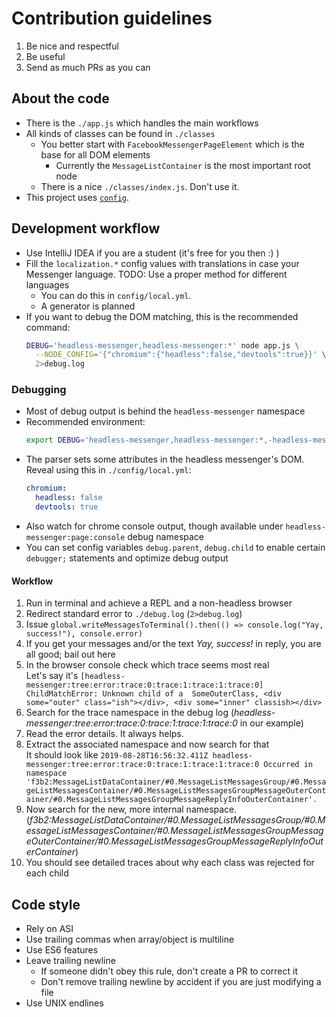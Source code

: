 # Contribution guidelines

1. Be nice and respectful
2. Be useful
3. Send as much PRs as you can

## About the code

- There is the `./app.js` which handles the main workflows
- All kinds of classes can be found in `./classes`
    - You better start with `FacebookMessengerPageElement` which is the base for
        all DOM elements
        - Currently the `MessageListContainer` is the most important root node
    - There is a nice `./classes/index.js`. Don't use it.
- This project uses [`config`](https://npmjs.com/package/config).

## Development workflow

- Use IntelliJ IDEA if you are a student (it's free for you then :) )
- Fill the `localization.*` config values with translations in case your
    Messenger language. TODO: Use a proper method for different languages
    - You can do this in `config/local.yml`.
    - A generator is planned
- If you want to debug the DOM matching, this is the recommended command:  
    ```bash
    DEBUG='headless-messenger,headless-messenger:*' node app.js \
      --NODE_CONFIG='{"chromium":{"headless":false,"devtools":true}}' \
      2>debug.log
    ```
    
### Debugging

- Most of debug output is behind the `headless-messenger` namespace
- Recommended environment:  
    ```bash
    export DEBUG='headless-messenger,headless-messenger:*,-headless-messenger:tree:parsing:*'
    ```
- The parser sets some attributes in the headless messenger's DOM. Reveal using this in `./config/local.yml`:
    ```yaml
    chromium:
      headless: false
      devtools: true
    ```
- Also watch for chrome console output, though available under `headless-messenger:page:console` debug namespace
- You can set config variables `debug.parent`, `debug.child` to enable certain `debugger;` statements and optimize debug output

#### Workflow

1. Run in terminal and achieve a REPL and a non-headless browser
2. Redirect standard error to `./debug.log` (`2>debug.log`)
3. Issue `global.writeMessagesToTerminal().then(() => console.log("Yay, success!"), console.error)`
4. If you get your messages and/or the text _Yay, success!_ in reply, you are all good; bail out here
5. In the browser console check which trace seems most real  
    Let's say it's `[headless-messenger:tree:error:trace:0:trace:1:trace:1:trace:0] ChildMatchError: Unknown child of a 
    SomeOuterClass, <div some="outer" class="ish"></div>, <div some="inner" classish></div>`
6. Search for the trace namespace in the debug log (_headless-messenger:tree:error:trace:0:trace:1:trace:1:trace:0_ in our example)
7. Read the error details. It always helps.
8. Extract the associated namespace and now search for that  
    It should look like `2019-08-28T16:56:32.411Z headless-messenger:tree:error:trace:0:trace:1:trace:1:trace:0 Occurred in namespace 'f3b2:MessageListDataContainer/#0.MessageListMessagesGroup/#0.MessageListMessagesContainer/#0.MessageListMessagesGroupMessageOuterContainer/#0.MessageListMessagesGroupMessageReplyInfoOuterContainer'.`
9. Now search for the new, more internal namespace. (_f3b2:MessageListDataContainer/#0.MessageListMessagesGroup/#0.MessageListMessagesContainer/#0.MessageListMessagesGroupMessageOuterContainer/#0.MessageListMessagesGroupMessageReplyInfoOuterContainer_)
10. You should see detailed traces about why each class was rejected for each child

## Code style

- Rely on ASI
- Use trailing commas when array/object is multiline
- Use ES6 features
- Leave trailing newline
    - If someone didn't obey this rule, don't create a PR to correct it
    - Don't remove trailing newline by accident if you are just modifying a file
- Use UNIX endlines

